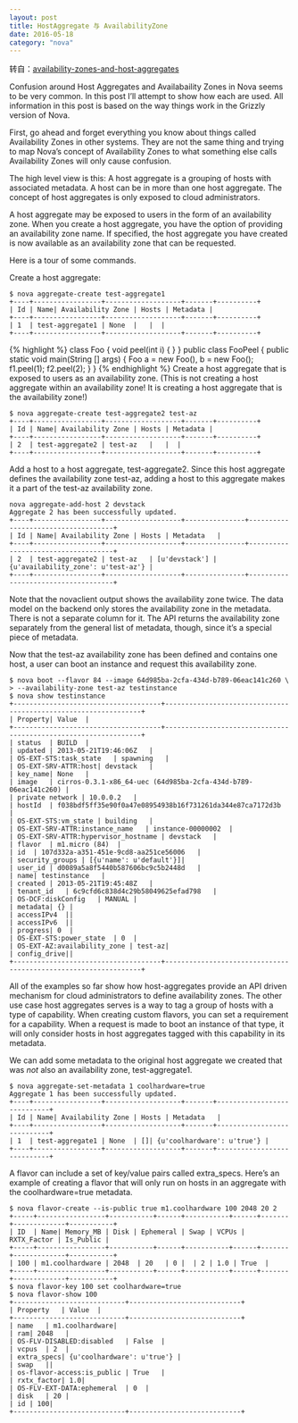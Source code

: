 ```yaml
---
layout: post
title: HostAggregate 与 AvailabilityZone
date: 2016-05-18
category: "nova"
---
```


转自：[availability-zones-and-host-aggregates](https://blog.russellbryant.net/2013/05/21/availability-zones-and-host-aggregates-in-openstack-compute-nova/ "availability-zones-and-host-aggregates")

Confusion around Host Aggregates and Availabaility Zones in Nova seems to be very common. In this post I’ll attempt to show how each are used. All information in this post is based on the way things work in the Grizzly version of Nova.

First, go ahead and forget everything you know about things called Availability Zones in other systems.  They are not the same thing and trying to map Nova’s concept of Availability Zones to what something else calls Availability Zones will only cause confusion.

The high level view is this: A host aggregate is a grouping of hosts with associated metadata.  A host can be in more than one host aggregate.  The concept of host aggregates is only exposed to cloud administrators.

A host aggregate may be exposed to users in the form of an availability zone. When you create a host aggregate, you have the option of providing an availability zone name. If specified, the host aggregate you have created is now available as an availability zone that can be requested.

Here is a tour of some commands.

Create a host aggregate:

    $ nova aggregate-create test-aggregate1
    +----+-----------------+-------------------+-------+----------+
    | Id | Name| Availability Zone | Hosts | Metadata |
    +----+-----------------+-------------------+-------+----------+
    | 1  | test-aggregate1 | None  |   |  |
    +----+-----------------+-------------------+-------+----------+

{% highlight %}
class Foo {
	void peel(int i) { }
}
public class FooPeel {
	public static void main(String [] args) {
		Foo a = new Foo(),
			b = new Foo();
		f1.peel(1);
		f2.peel(2);
	}
}
{% endhighlight %}
Create a host aggregate that is exposed to users as an availability zone. (This is not creating a host aggregate within an availability zone! It is creating a host aggregate that is the availability zone!)

    $ nova aggregate-create test-aggregate2 test-az
    +----+-----------------+-------------------+-------+----------+
    | Id | Name| Availability Zone | Hosts | Metadata |
    +----+-----------------+-------------------+-------+----------+
    | 2  | test-aggregate2 | test-az   |   |  |
    +----+-----------------+-------------------+-------+----------+

Add a host to a host aggregate, test-aggregate2. Since this host aggregate defines the availability zone test-az, adding a host to this aggregate makes it a part of the test-az availability zone.

    nova aggregate-add-host 2 devstack
    Aggregate 2 has been successfully updated.
    +----+-----------------+-------------------+---------------+------------------------------------+
    | Id | Name| Availability Zone | Hosts | Metadata   |
    +----+-----------------+-------------------+---------------+------------------------------------+
    | 2  | test-aggregate2 | test-az   | [u'devstack'] | {u'availability_zone': u'test-az'} |
    +----+-----------------+-------------------+---------------+------------------------------------+

Note that the novaclient output shows the availability zone twice. The data model on the backend only stores the availability zone in the metadata. There is not a separate column for it. The API returns the availability zone separately from the general list of metadata, though, since it’s a special piece of metadata.

Now that the test-az availability zone has been defined and contains one host, a user can boot an instance and request this availability zone.

    $ nova boot --flavor 84 --image 64d985ba-2cfa-434d-b789-06eac141c260 \
    > --availability-zone test-az testinstance
    $ nova show testinstance
    +-------------------------------------+----------------------------------------------------------------+
    | Property| Value  |
    +-------------------------------------+----------------------------------------------------------------+
    | status  | BUILD  |
    | updated | 2013-05-21T19:46:06Z   |
    | OS-EXT-STS:task_state   | spawning   |
    | OS-EXT-SRV-ATTR:host| devstack   |
    | key_name| None   |
    | image   | cirros-0.3.1-x86_64-uec (64d985ba-2cfa-434d-b789-06eac141c260) |
    | private network | 10.0.0.2   |
    | hostId  | f038bdf5ff35e90f0a47e08954938b16f731261da344e87ca7172d3b   |
    | OS-EXT-STS:vm_state | building   |
    | OS-EXT-SRV-ATTR:instance_name   | instance-00000002  |
    | OS-EXT-SRV-ATTR:hypervisor_hostname | devstack   |
    | flavor  | m1.micro (84)  |
    | id  | 107d332a-a351-451e-9cd8-aa251ce56006   |
    | security_groups | [{u'name': u'default'}]|
    | user_id | d0089a5a8f5440b587606bc9c5b2448d   |
    | name| testinstance   |
    | created | 2013-05-21T19:45:48Z   |
    | tenant_id   | 6c9cfd6c838d4c29b58049625efad798   |
    | OS-DCF:diskConfig   | MANUAL |
    | metadata| {} |
    | accessIPv4  ||
    | accessIPv6  ||
    | progress| 0  |
    | OS-EXT-STS:power_state  | 0  |
    | OS-EXT-AZ:availability_zone | test-az|
    | config_drive||
    +-------------------------------------+----------------------------------------------------------------+

All of the examples so far show how host-aggregates provide an API driven mechanism for cloud administrators to define availability zones. The other use case host aggregates serves is a way to tag a group of hosts with a type of capability. When creating custom flavors, you can set a requirement for a capability. When a request is made to boot an instance of that type, it will only consider hosts in host aggregates tagged with this capability in its metadata.

We can add some metadata to the original host aggregate we created that was *not* also an availability zone, test-aggregate1.


    $ nova aggregate-set-metadata 1 coolhardware=true
    Aggregate 1 has been successfully updated.
    +----+-----------------+-------------------+-------+----------------------------+
    | Id | Name| Availability Zone | Hosts | Metadata   |
    +----+-----------------+-------------------+-------+----------------------------+
    | 1  | test-aggregate1 | None  | []| {u'coolhardware': u'true'} |
    +----+-----------------+-------------------+-------+----------------------------+

A flavor can include a set of key/value pairs called extra_specs. Here’s an example of creating a flavor that will only run on hosts in an aggregate with the coolhardware=true metadata.

    $ nova flavor-create --is-public true m1.coolhardware 100 2048 20 2
    +-----+-----------------+-----------+------+-----------+------+-------+-------------+-----------+
    | ID  | Name| Memory_MB | Disk | Ephemeral | Swap | VCPUs | RXTX_Factor | Is_Public |
    +-----+-----------------+-----------+------+-----------+------+-------+-------------+-----------+
    | 100 | m1.coolhardware | 2048  | 20   | 0 |  | 2 | 1.0 | True  |
    +-----+-----------------+-----------+------+-----------+------+-------+-------------+-----------+
    $ nova flavor-key 100 set coolhardware=true
    $ nova flavor-show 100
    +----------------------------+----------------------------+
    | Property   | Value  |
    +----------------------------+----------------------------+
    | name   | m1.coolhardware|
    | ram| 2048   |
    | OS-FLV-DISABLED:disabled   | False  |
    | vcpus  | 2  |
    | extra_specs| {u'coolhardware': u'true'} |
    | swap   ||
    | os-flavor-access:is_public | True   |
    | rxtx_factor| 1.0|
    | OS-FLV-EXT-DATA:ephemeral  | 0  |
    | disk   | 20 |
    | id | 100|
    +----------------------------+----------------------------+

